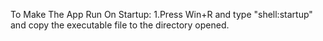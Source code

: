 To Make The App Run On Startup:
1.Press Win+R and type "shell:startup" and copy the executable file to the directory opened.
